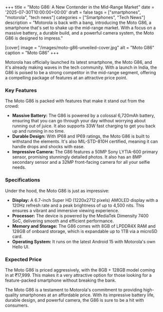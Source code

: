 
+++
title = "Moto G86: A New Contender in the Mid-Range Market"
date = '2025-07-30T10:00:00+00:00'
draft = false
tags = ["smartphones", "motorola", "tech news"]
categories = ["Smartphones", "Tech News"]
description = "Motorola is back with a bang, introducing the Moto G86, a smartphone that's set to shake up the mid-range market. With a focus on a massive battery, a durable build, and a powerful camera system, the Moto G86 is designed to impress."

[cover]
  image = "/images/moto-g86-unveiled-cover.jpg"
  alt = "Moto G86"
  caption = "Moto G86"
+++

Motorola has officially launched its latest smartphone, the Moto G86, and it's already making waves in the tech community. With a launch in India, the G86 is poised to be a strong competitor in the mid-range segment, offering a compelling package of features at an attractive price point.

### Key Features

The Moto G86 is packed with features that make it stand out from the crowd:

*   **Massive Battery:** The G86 is powered by a colossal 6,720mAh battery, ensuring that you can go through your day without worrying about running out of juice. It also supports 33W fast charging to get you back up and running in no time.
*   **Durable Design:** With IP68 and IP69 ratings, the Moto G86 is built to withstand the elements. It's also MIL-STD-810H certified, meaning it can handle drops and shocks with ease.
*   **Impressive Camera:** The G86 features a 50MP Sony LYTIA-600 primary sensor, promising stunningly detailed photos. It also has an 8MP secondary sensor and a 32MP front-facing camera for all your selfie needs.

### Specifications

Under the hood, the Moto G86 is just as impressive:

*   **Display:** A 6.7-inch Super HD (1220x2712 pixels) AMOLED display with a 120Hz refresh rate and a peak brightness of up to 4,500 nits. This ensures a vibrant and immersive viewing experience.
*   **Processor:** The device is powered by the MediaTek Dimensity 7400 SoC, delivering smooth and efficient performance.
*   **Memory and Storage:** The G86 comes with 8GB of LPDDR4X RAM and 128GB of onboard storage, which is expandable up to 1TB via a microSD card.
*   **Operating System:** It runs on the latest Android 15 with Motorola's own Hello UI.

### Expected Price

The Moto G86 is priced aggressively, with the 8GB + 128GB model coming in at ₹17,999. This makes it a very attractive option for those looking for a feature-packed smartphone without breaking the bank.

The Moto G86 is a testament to Motorola's commitment to providing high-quality smartphones at an affordable price. With its impressive battery life, durable design, and powerful camera, the G86 is sure to be a hit with consumers.

